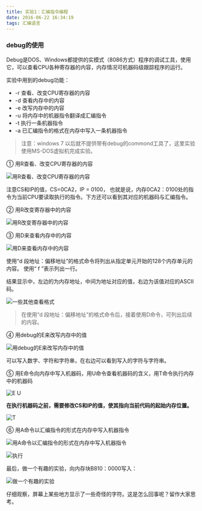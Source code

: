 ```yaml
---
title: 实验1：汇编指令编程
date: 2016-06-22 16:34:19
tags: 汇编语言
---
```

### debug的使用
Debug是DOS、Windows都提供的实模式（8086方式）程序的调试工具，使用它，可以查看CPU各种寄存器的内容，内存情况可机器码级跟踪程序的运行。

实验中用到的debug功能：

- -r 查看、改变CPU寄存器的内容
- -d 查看内存中的内容
- -e 改写内存中的内容
- -u 将内存中的机器指令翻译成汇编指令
- -t 执行一条机器指令
- -a 已汇编指令的格式在内存中写入一条机器指令

>注意：windows 7 以后就不提供带有debug的commond工具了，这里实验使用MS-DOS虚拟机完成实验。

<!-- more -->

① 用R查看、改变CPU寄存器的内容

![用R查看、改变CPU寄存器的内容][1]

注意CS和IP的值，CS=0CA2，IP = 0100， 也就是说，内存0CA2：0100处的指令为当前CPU要读取执行的指令。下方还可以看到其对应的机器码与汇编指令。

② 用R改变寄存器中的内容

![用R改变寄存器中的内容][2]

③ 用D来查看内存中的内容

![用D来查看内存中的内容][3]

使用“d 段地址：偏移地址”的格式命令将列出从指定单元开始的128个内存单元的内容。 使用“ f ”表示列出一行。

结果显示中，左边的为内存地址，中间为地址对应的值，右边为该值对应的ASCII码。

![一些其他查看格式][4]

>在使用“d 段地址：偏移地址”的格式命令后，接着使用D命令，可列出后续的内容。

④ 用debug的E来改写内存中的值

![用debug的E来改写内存中的值][5]

可以写入数字、字符和字符串，在右边可以看到写入的字符与字符串。

⑤ 用E命令向内存中写入机器码，用U命令查看机器码的含义，用T命令执行内存中的机器码

![E U][6]

**在执行机器码之前，需要修改CS和IP的值，使其指向当前代码的起始内存位置。**

![T][7]


⑥ 用A命令以汇编指令的形式在内存中写入机器指令

![用A命令以汇编指令的形式在内存中写入机器指令][8]

![执行][9]

最后，做一个有趣的实验，向内存块B810：0000写入：

![做一个有趣的实验][10]

仔细观察，屏幕上某些地方显示了一些奇怪的字符。这是怎么回事呢？留作大家思考。

[1]: http://static.zybuluo.com/guoxs/9a4p6ax934t80z9etspmgbsb/10.png
[2]: http://static.zybuluo.com/guoxs/dj2gwgty2q74z9kein1egyrb/11.png
[3]: http://static.zybuluo.com/guoxs/uu336hqn6gibqxwnb7vas22u/12.png
[4]: http://static.zybuluo.com/guoxs/ecmcub0a1tvxqkkw1yudz2q1/13.png
[5]: http://static.zybuluo.com/guoxs/o9w7qhxew2cwzct74473fm4k/14.png
[6]: http://static.zybuluo.com/guoxs/v7o2daoh4paur50a5qrpid0y/15.png
[7]: http://static.zybuluo.com/guoxs/sf4b0ejpglqb3wuykag3idnb/16.png
[8]: http://static.zybuluo.com/guoxs/mhjlgu0ndtai90onmstzv57e/17.png
[9]: http://static.zybuluo.com/guoxs/fknk4hodomzunqf6gwjyrwcf/18.png
[10]: http://static.zybuluo.com/guoxs/2ny7437gdklwqgich33lvid5/20.png

